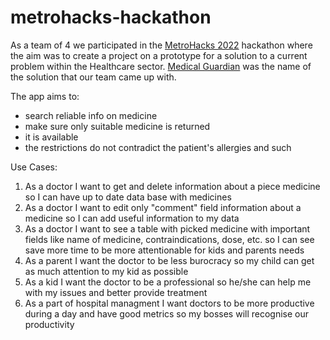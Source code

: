 # metrohacks-hackathon

As a team of 4 we participated in the [MetroHacks 2022](https://metrohacks.dev) hackathon where the aim was to create a project on a prototype for a solution to a current problem within the Healthcare sector. [Medical Guardian](https://devpost.com/software/doctorguardian) was the name of the solution that our team came up with.

The app aims to:
- search reliable info on medicine
- make sure only suitable medicine is returned
- it is available
- the restrictions do not contradict the patient's allergies and such

Use Cases:
1. As a doctor I want to get and delete information about a piece medicine so I can have up to date data base with medicines
2. As a doctor I want to edit only "comment" field information about a medicine so I can add useful information to my data
3. As a doctor I want to see a table with picked medicine with important fields like name of medicine, contraindications, dose, etc. so I can see save more time to be more attentionable for kids and parents needs 
4. As a parent  I want the doctor to be less burocracy so my child can get as much attention to my kid as possible 
5. As a kid I want the doctor to be a professional so he/she can help me with my issues and better provide treatment
6. As a part of hospital managment I want doctors to be more productive during a day and have good metrics so my bosses will recognise our productivity
